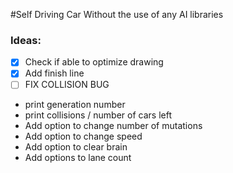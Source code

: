 #Self Driving Car
Without the use of any AI libraries

### Ideas:
- [X] Check if able to optimize drawing
- [X] Add finish line
- [ ] FIX COLLISION BUG
- print generation number
- print collisions / number of cars left
- Add option to change number of mutations
- Add option to change speed
- Add option to clear brain
- Add options to lane count
